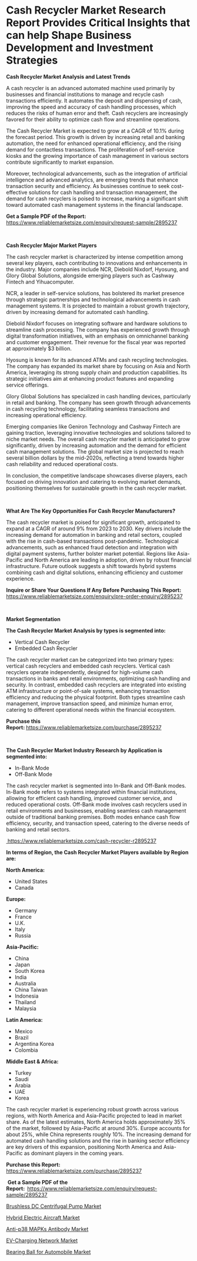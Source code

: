<p><h1>Cash Recycler Market Research Report Provides Critical Insights that can help Shape Business Development and Investment Strategies</h1></p><p><strong>Cash Recycler Market Analysis and Latest Trends</strong></p>
<p><p>A cash recycler is an advanced automated machine used primarily by businesses and financial institutions to manage and recycle cash transactions efficiently. It automates the deposit and dispensing of cash, improving the speed and accuracy of cash handling processes, which reduces the risks of human error and theft. Cash recyclers are increasingly favored for their ability to optimize cash flow and streamline operations.</p><p>The Cash Recycler Market is expected to grow at a CAGR of 10.1% during the forecast period. This growth is driven by increasing retail and banking automation, the need for enhanced operational efficiency, and the rising demand for contactless transactions. The proliferation of self-service kiosks and the growing importance of cash management in various sectors contribute significantly to market expansion. </p><p>Moreover, technological advancements, such as the integration of artificial intelligence and advanced analytics, are emerging trends that enhance transaction security and efficiency. As businesses continue to seek cost-effective solutions for cash handling and transaction management, the demand for cash recyclers is poised to increase, marking a significant shift toward automated cash management systems in the financial landscape.</p></p>
<p><strong>Get a Sample PDF of the Report:&nbsp;</strong> <a href="https://www.reliablemarketsize.com/enquiry/request-sample/2895237?utm_campaign=1943&utm_medium=2&utm_source=Github&utm_content=ia&utm_term=15032025&utm_id=cash-recycler">https://www.reliablemarketsize.com/enquiry/request-sample/2895237</a></p>
<p>&nbsp;</p>
<p><strong>Cash Recycler Major Market Players</strong></p>
<p><p>The cash recycler market is characterized by intense competition among several key players, each contributing to innovations and enhancements in the industry. Major companies include NCR, Diebold Nixdorf, Hyosung, and Glory Global Solutions, alongside emerging players such as Cashway Fintech and Yihuacomputer.</p><p>NCR, a leader in self-service solutions, has bolstered its market presence through strategic partnerships and technological advancements in cash management systems. It is projected to maintain a robust growth trajectory, driven by increasing demand for automated cash handling.</p><p>Diebold Nixdorf focuses on integrating software and hardware solutions to streamline cash processing. The company has experienced growth through digital transformation initiatives, with an emphasis on omnichannel banking and customer engagement. Their revenue for the fiscal year was reported at approximately $3 billion.</p><p>Hyosung is known for its advanced ATMs and cash recycling technologies. The company has expanded its market share by focusing on Asia and North America, leveraging its strong supply chain and production capabilities. Its strategic initiatives aim at enhancing product features and expanding service offerings.</p><p>Glory Global Solutions has specialized in cash handling devices, particularly in retail and banking. The company has seen growth through advancements in cash recycling technology, facilitating seamless transactions and increasing operational efficiency.</p><p>Emerging companies like Geniron Technology and Cashway Fintech are gaining traction, leveraging innovative technologies and solutions tailored to niche market needs. The overall cash recycler market is anticipated to grow significantly, driven by increasing automation and the demand for efficient cash management solutions. The global market size is projected to reach several billion dollars by the mid-2020s, reflecting a trend towards higher cash reliability and reduced operational costs. </p><p>In conclusion, the competitive landscape showcases diverse players, each focused on driving innovation and catering to evolving market demands, positioning themselves for sustainable growth in the cash recycler market.</p></p>
<p>&nbsp;</p>
<p><strong>What Are The Key Opportunities For Cash Recycler Manufacturers?</strong></p>
<p><p>The cash recycler market is poised for significant growth, anticipated to expand at a CAGR of around 9% from 2023 to 2030. Key drivers include the increasing demand for automation in banking and retail sectors, coupled with the rise in cash-based transactions post-pandemic. Technological advancements, such as enhanced fraud detection and integration with digital payment systems, further bolster market potential. Regions like Asia-Pacific and North America are leading in adoption, driven by robust financial infrastructure. Future outlook suggests a shift towards hybrid systems combining cash and digital solutions, enhancing efficiency and customer experience.</p></p>
<p><strong>Inquire or Share Your Questions If Any Before Purchasing This Report:</strong> <a href="https://www.reliablemarketsize.com/enquiry/pre-order-enquiry/2895237?utm_campaign=1943&utm_medium=2&utm_source=Github&utm_content=ia&utm_term=15032025&utm_id=cash-recycler">https://www.reliablemarketsize.com/enquiry/pre-order-enquiry/2895237</a></p>
<p>&nbsp;</p>
<p><strong>Market Segmentation</strong></p>
<p><strong>The Cash Recycler Market Analysis by types is segmented into:</strong></p>
<p><ul><li>Vertical Cash Recycler</li><li>Embedded Cash Recycler</li></ul></p>
<p><p>The cash recycler market can be categorized into two primary types: vertical cash recyclers and embedded cash recyclers. Vertical cash recyclers operate independently, designed for high-volume cash transactions in banks and retail environments, optimizing cash handling and security. In contrast, embedded cash recyclers are integrated into existing ATM infrastructure or point-of-sale systems, enhancing transaction efficiency and reducing the physical footprint. Both types streamline cash management, improve transaction speed, and minimize human error, catering to different operational needs within the financial ecosystem.</p></p>
<p><strong>Purchase this Report:&nbsp;</strong><a href="https://www.reliablemarketsize.com/purchase/2895237?utm_campaign=1943&utm_medium=2&utm_source=Github&utm_content=ia&utm_term=15032025&utm_id=cash-recycler">https://www.reliablemarketsize.com/purchase/2895237</a></p>
<p>&nbsp;</p>
<p><strong>The Cash Recycler Market Industry Research by Application is segmented into:</strong></p>
<p><ul><li>In-Bank Mode</li><li>Off-Bank Mode</li></ul></p>
<p><p>The cash recycler market is segmented into In-Bank and Off-Bank modes. In-Bank mode refers to systems integrated within financial institutions, allowing for efficient cash handling, improved customer service, and reduced operational costs. Off-Bank mode involves cash recyclers used in retail environments and businesses, enabling seamless cash management outside of traditional banking premises. Both modes enhance cash flow efficiency, security, and transaction speed, catering to the diverse needs of banking and retail sectors.</p></p>
<p><a href="https://www.reliablemarketsize.com/cash-recycler-r2895237?utm_campaign=1943&utm_medium=2&utm_source=Github&utm_content=ia&utm_term=15032025&utm_id=cash-recycler">&nbsp;https://www.reliablemarketsize.com/cash-recycler-r2895237</a></p>
<p><strong>In terms of Region, the Cash Recycler Market Players available by Region are:</strong></p>
<p>
    <p> <strong> North America: </strong>
        <ul>
            <li>United States</li>
            <li>Canada</li>
        </ul>
        </p> 
    <p> <strong> Europe: </strong>
        <ul>
            <li>Germany</li>
            <li>France</li>
            <li>U.K.</li>
            <li>Italy</li>
            <li>Russia</li>
        </ul>
        </p> 
    <p> <strong> Asia-Pacific: </strong>
        <ul>
            <li>China</li>
            <li>Japan</li>
            <li>South Korea</li>
            <li>India</li>
            <li>Australia</li>
            <li>China Taiwan</li>
            <li>Indonesia</li>
            <li>Thailand</li>
            <li>Malaysia</li>
        </ul>
        </p> 
    <p> <strong> Latin America: </strong>
        <ul>
            <li>Mexico</li>
            <li>Brazil</li>
            <li>Argentina Korea</li>
            <li>Colombia</li>
        </ul>
        </p> 
    <p> <strong> Middle East & Africa: </strong>
        <ul>
            <li>Turkey</li>
            <li>Saudi</li>
            <li>Arabia</li>
            <li>UAE</li>
            <li>Korea</li>
        </ul>
    </p>
    </p>
<p><p>The cash recycler market is experiencing robust growth across various regions, with North America and Asia-Pacific projected to lead in market share. As of the latest estimates, North America holds approximately 35% of the market, followed by Asia-Pacific at around 30%. Europe accounts for about 25%, while China represents roughly 10%. The increasing demand for automated cash handling solutions and the rise in banking sector efficiency are key drivers of this expansion, positioning North America and Asia-Pacific as dominant players in the coming years.</p></p>
<p><strong>Purchase this Report: </strong><a href="https://www.reliablemarketsize.com/purchase/2895237?utm_campaign=1943&utm_medium=2&utm_source=Github&utm_content=ia&utm_term=15032025&utm_id=cash-recycler">https://www.reliablemarketsize.com/purchase/2895237</a></p>
<p>&nbsp;<strong>Get a Sample PDF of the Report:&nbsp;&nbsp;</strong><a href="https://www.reliablemarketsize.com/enquiry/request-sample/2895237?utm_campaign=1943&utm_medium=2&utm_source=Github&utm_content=ia&utm_term=15032025&utm_id=cash-recycler">https://www.reliablemarketsize.com/enquiry/request-sample/2895237</a></p>
<p><strong></strong></p>
<p><p><a href="https://github.com/amourdeeks8j/Market-Research-Report-List-1/blob/main/brushless-dc-centrifugal-pump-market.md?utm_campaign=1943&utm_medium=2&utm_source=Github&utm_content=ia&utm_term=15032025&utm_id=cash-recycler">Brushless DC Centrifugal Pump Market</a></p><p><a href="https://github.com/sakourkishev/Market-Research-Report-List-1/blob/main/hybrid-electric-aircraft-market.md?utm_campaign=1943&utm_medium=2&utm_source=Github&utm_content=ia&utm_term=15032025&utm_id=cash-recycler">Hybrid Electric Aircraft Market</a></p><p><a href="https://github.com/shongranch73/Market-Research-Report-List-1/blob/main/anti-p38-mapks-antibody-market.md?utm_campaign=1943&utm_medium=2&utm_source=Github&utm_content=ia&utm_term=15032025&utm_id=cash-recycler">Anti-p38 MAPKs Antibody Market</a></p><p><a href="https://github.com/marfosamiko7/Market-Research-Report-List-1/blob/main/ev-charging-network-market.md?utm_campaign=1943&utm_medium=2&utm_source=Github&utm_content=ia&utm_term=15032025&utm_id=cash-recycler">EV-Charging Network Market</a></p><p><a href="https://github.com/gierlravasty/Market-Research-Report-List-1/blob/main/bearing-ball-for-automobile-market.md?utm_campaign=1943&utm_medium=2&utm_source=Github&utm_content=ia&utm_term=15032025&utm_id=cash-recycler">Bearing Ball for Automobile Market</a></p></p>